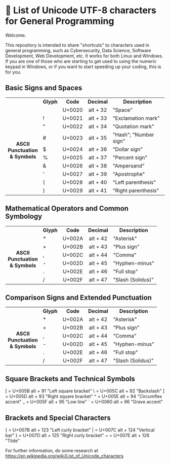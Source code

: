 # 📝 List of Unicode UTF-8 characters for General Programming

Welcome.

This repository is intended to share "shortcuts" to characters used in general programming, such as Cybersecurity, Data Science, Software Development, Web Development, etc. It works for both Linux and Windows.
If you are one of those who are starting to get used to using the numeric keypad in Windows, or if you want to start speeding up your coding, this is for you.


## Basic Signs and Spaces


<html>
    <body>
        <table>
            <tr>                                    <!-- Tabla 1 -->
                <td align="center"></td>
                <td align="center"><b>Glyph</b></td>
                <td align="center"><b>Code</b></td>
                <td align="center"><b>Decimal</b></td>
                <td align="center"><b>Description</b></td>
            </tr> 
            <tr>                                     <!--   -->
                <td rowspan="10" class="sub"><p align="center"><b>ASCII<br>Punctuation<br>& Symbols</b></p></td>
                <td> </td>
                <td align="center">U+0020</td>
                <td align="center">alt + 32</td>
                <td>"Space"</td>
            </tr>
            <tr>                                     <!-- ! -->
                <td>!</td>
                <td align="center">U+0021</td>
                <td align="center">alt + 33</td>
                <td>"Exclamation mark"</td>
            </tr>
            <tr>                                     <!-- " -->
                <td>"</td>
                <td align="center">U+0022</td>
                <td align="center">alt + 34</td>
                <td>"Quotation mark"</td>
            </tr>
            <tr>                                     <!-- # -->
                <td>#</td>
                <td align="center">U+0023</td>
                <td align="center">alt + 35</td>
                <td>"Hash"; "Number sign"</td>
            </tr>
            <tr>                                     <!-- $ -->
                <td>$</td>
                <td align="center">U+0024</td>
                <td align="center">alt + 36</td>
                <td>"Dollar sign"</td>
            </tr>
            <tr>                                     <!-- % -->
                <td>%</td>
                <td align="center">U+0025</td>
                <td align="center">alt + 37</td>
                <td>"Percent sign"</td>
            </tr>
            <tr>                                     <!-- & -->
                <td>&</td>
                <td align="center">U+0026</td>
                <td align="center">alt + 38</td>
                <td>"Ampersand"</td>
            </tr>
            <tr>                                     <!-- ' -->
                <td>'</td>
                <td align="center">U+0027</td>
                <td align="center">alt + 39</td>
                <td>"Apostrophe"</td>
            </tr>
            <tr>                                     <!-- ( -->
                <td>(</td>
                <td align="center">U+0028</td>
                <td align="center">alt + 40</td>
                <td>"Left parenthesis"</td>
            </tr>
            <tr>                                     <!-- ) -->
                <td>)</td>
                <td align="center">U+0029</td>
                <td align="center">alt + 41</td>
                <td>"Right parenthesis"</td>
            </tr>
        </table>
    </body>
</html>


## Mathematical Operators and Common Symbology


<html>
    <body>
        <table>
            <tr>                                    <!-- Tabla 2 -->
                <td align="center"></td>
                <td align="center"><b>Glyph</b></td>
                <td align="center"><b>Code</b></td>
                <td align="center"><b>Decimal</b></td>
                <td align="center"><b>Description</b></td>
            </tr> 
            <tr>                                     <!-- * -->
                <td rowspan="10" class="sub"><p align="center"><b>ASCII<br>Punctuation<br>& Symbols</b></p></td>
                <td>*</td>
                <td align="center">U+002A</td>
                <td align="center">alt + 42</td>
                <td>"Asterisk"</td>
            </tr>
            <tr>                                     <!-- + -->
                <td>+</td>
                <td align="center">U+002B</td>
                <td align="center">alt + 43</td>
                <td>"Plus sign"</td>
            </tr>
            <tr>                                     <!-- , -->
                <td>,</td>
                <td align="center">U+002C</td>
                <td align="center">alt + 44</td>
                <td>"Comma"</td>
            </tr>
            <tr>                                     <!-- - -->
                <td>-</td>
                <td align="center">U+002D</td>
                <td align="center">alt + 45</td>
                <td>"Hyphen-minus"</td>
            </tr>
            <tr>                                     <!-- . -->
                <td>.</td>
                <td align="center">U+002E</td>
                <td align="center">alt + 46</td>
                <td>"Full stop"</td>
            </tr>
            <tr>                                     <!-- / -->
                <td>/</td>
                <td align="center">U+002F</td>
                <td align="center">alt + 47</td>
                <td>"Slash (Solidus)"</td>
            </tr>
        </table>
    </body>
</html>

## Comparison Signs and Extended Punctuation


<html>
    <body>
        <table>
            <tr>                                    <!-- Tabla 3 -->
                <td align="center"></td>
                <td align="center"><b>Glyph</b></td>
                <td align="center"><b>Code</b></td>
                <td align="center"><b>Decimal</b></td>
                <td align="center"><b>Description</b></td>
            </tr> 
            <tr>                                     <!-- * -->
                <td rowspan="10" class="sub"><p align="center"><b>ASCII<br>Punctuation<br>& Symbols</b></p></td>
                <td>*</td>
                <td align="center">U+002A</td>
                <td align="center">alt + 42</td>
                <td>"Asterisk"</td>
            </tr>
            <tr>                                     <!-- + -->
                <td>+</td>
                <td align="center">U+002B</td>
                <td align="center">alt + 43</td>
                <td>"Plus sign"</td>
            </tr>
            <tr>                                     <!-- , -->
                <td>,</td>
                <td align="center">U+002C</td>
                <td align="center">alt + 44</td>
                <td>"Comma"</td>
            </tr>
            <tr>                                     <!-- - -->
                <td>-</td>
                <td align="center">U+002D</td>
                <td align="center">alt + 45</td>
                <td>"Hyphen-minus"</td>
            </tr>
            <tr>                                     <!-- . -->
                <td>.</td>
                <td align="center">U+002E</td>
                <td align="center">alt + 46</td>
                <td>"Full stop"</td>
            </tr>
            <tr>                                     <!-- / -->
                <td>/</td>
                <td align="center">U+002F</td>
                <td align="center">alt + 47</td>
                <td>"Slash (Solidus)"</td>
            </tr>
        </table>
    </body>
</html>


## Square Brackets and Technical Symbols


[ = U+005B alt + 91 "Left square bracket"
\ = U+005C alt + 92 "Backslash"
] = U+005D alt + 93 "Right square bracket"
^ = U+005E alt + 94 "Circumflex accent"
_ = U+005F alt + 95 "Low line"
` = U+0060 alt + 96 "Grave accent"


## Brackets and Special Characters


{ = U+007B alt + 123 "Left curly bracket"
| = U+007C alt + 124 "Vertical bar"
} = U+007D alt + 125 "Right curly bracket"
~ = U+007E alt + 126 "Tilde"

For further information, do some research at https://en.wikipedia.org/wiki/List_of_Unicode_characters